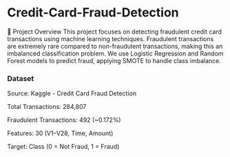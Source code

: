 # Credit-Card-Fraud-Detection

📌 Project Overview
This project focuses on detecting fraudulent credit card transactions using machine learning techniques. Fraudulent transactions are extremely rare compared to non-fraudulent transactions, making this an imbalanced classification problem.
We use Logistic Regression and Random Forest models to predict fraud, applying SMOTE to handle class imbalance.

### Dataset
Source: Kaggle - Credit Card Fraud Detection

Total Transactions: 284,807

Fraudulent Transactions: 492 (~0.172%)

Features: 30 (V1–V28, Time, Amount)

Target: Class (0 = Not Fraud, 1 = Fraud)
